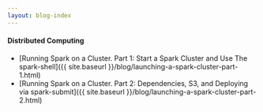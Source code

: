 ```yaml
---
layout: blog-index
---
```


#### Distributed Computing

- [Running Spark on a Cluster. Part 1: Start a Spark Cluster and Use The spark-shell]({{ site.baseurl }}/blog/launching-a-spark-cluster-part-1.html)
- [Running Spark on a Cluster. Part 2: Dependencies, S3, and Deploying via spark-submit]({{ site.baseurl }}/blog/launching-a-spark-cluster-part-2.html)
